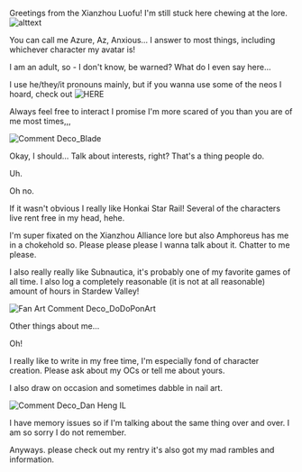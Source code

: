 Greetings from the Xianzhou Luofu! I'm still stuck here chewing at the lore.
![alttext](https://64.media.tumblr.com/e071708d6180f3d39b4e0d2e52b4e71d/bb9f6ba621c1dd6b-09/s1280x1920/fe308ec9bcf682f50a9fca019df95bae5aa6b874.png)

You can call me Azure, Az, Anxious... I answer to most things, including whichever character my avatar is!

I am an adult, so - I don't know, be warned? What do I even say here...

I use he/they/it pronouns mainly, but if you wanna use some of the neos I hoard, check out ![HERE](https://en.pronouns.page/@anxiousazure)

Always feel free to interact I promise I'm more scared of you than you are of me most times,,,

![Comment Deco_Blade](https://github.com/user-attachments/assets/7ef7d4e6-bd69-41ed-b2c4-748e1f8676e5)

Okay, I should... Talk about interests, right? That's a thing people do.

Uh.

Oh no.

If it wasn't obvious I really like Honkai Star Rail! Several of the characters live rent free in my head, hehe.

I'm super fixated on the Xianzhou Alliance lore but also Amphoreus has me in a chokehold so. Please please please I wanna talk about it. Chatter to me please.

I also really really like Subnautica, it's probably one of my favorite games of all time. I also log a completely reasonable (it is not at all reasonable) amount of hours in Stardew Valley!

![Fan Art Comment Deco_DoDoPonArt](https://github.com/user-attachments/assets/3bce9ce4-ed0e-4cf7-a7a4-b059dd2887f7)

Other things about me...

Oh!

I really like to write in my free time, I'm especially fond of character creation. Please ask about my OCs or tell me about yours.

I also draw on occasion and sometimes dabble in nail art.

![Comment Deco_Dan Heng IL](https://github.com/user-attachments/assets/b6d477c5-ac39-468e-80c3-1eacfee2d5e8)

I have memory issues so if I'm talking about the same thing over and over. I am so sorry I do not remember.

Anyways. please check out my rentry it's also got my mad rambles and information.
